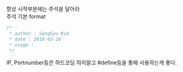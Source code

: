 항상 시작부분에는 주석을 달아라  
주석 기본 format
```c
/*
 * author : SangGyu Kim
 * date : 2018-03-28
 * usage :
 */
```

IP, Portnumber등은 하드코딩 하지말고 #define등을 통해 사용하는게 좋다.
